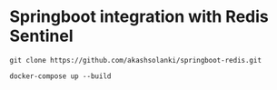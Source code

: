 # Springboot integration with Redis Sentinel

```shell
git clone https://github.com/akashsolanki/springboot-redis.git
```

```shell
docker-compose up --build
```
